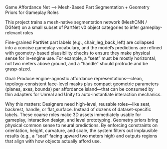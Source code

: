 Game Affordance Net --> Mesh-Based Part Segmentation + Geometry Priors for Gameplay Roles

This project trains a mesh-native segmentation network (MeshCNN / DGNet) on a small subset of PartNet v0 object categories to infer gameplay-relevant roles

Fine-grained PartNet part labels (e.g., chair_leg_back_left) are collapsed into a concise gameplay vocabulary, and the model’s predictions are refined with geometry-based plausibility checks to ensure they make physical sense for in-engine use. For example, a “seat” must be mostly horizontal, not two meters above ground, and a “handle” should protrude and be grasp-sized.

Goal: Produce engine-agnostic affordance representations—clean, topology-consistent face-level masks plus compact geometric parameters (planes, axes, bounds) per affordance island—that can be consumed by thin adapters for Unreal and Unity to auto-instantiate interaction mechanics.


Why this matters:
Designers need high-level, reusable roles—like seat, backrest, handle, or flat_surface. Instead of dozens of dataset-specific labels. These coarse roles make 3D assets immediately usable for gameplay, interaction design, and level prototyping.
Geometry priors bring physical common sense to neural predictions. By enforcing constraints on orientation, height, curvature, and scale, the system filters out implausible results (e.g., a “seat” facing upward two meters high) and outputs regions that align with how objects actually afford use.
